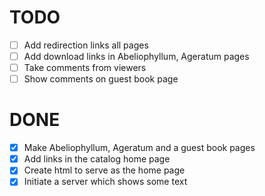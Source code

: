 # TODO

- [ ] Add redirection links all pages
- [ ] Add download links in Abeliophyllum, Ageratum pages
- [ ] Take comments from viewers
- [ ] Show comments on guest book page

# DONE

- [x] Make Abeliophyllum, Ageratum and a guest book pages
- [x] Add links in the catalog home page
- [x] Create html to serve as the home page
- [x] Initiate a server which shows some text
